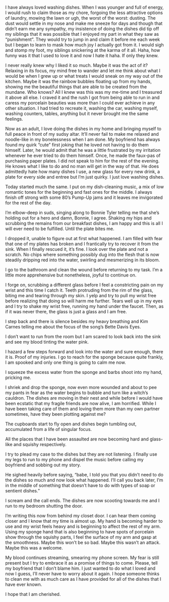 I have always loved washing dishes. When I was younger and full of energy, I would rush to claim those as my chore, forgoing the less attractive options of laundry, mowing the lawn or ugh, the worst of the worst: dusting. The dust would settle in my nose and make me sneeze for days and though that didn’t earn me any sympathy, my insistence of doing the dishes did tip off my siblings that it was possible that I enjoyed my part in what they saw as “punishment”. They would try to jump in and claim it before me each week but I began to learn to mask how much joy I actually got from it. I would sigh and stomp my foot, my siblings snickering at the karma of it all. Haha, how funny was it that I used to love it and now I hate it haha. If only they knew.

I never really knew why I liked it so much. Maybe it was the act of it? Relaxing in its focus, my mind free to wander and let me think about what I would be when I grew up or what treats I would sneak on my way out of the kitchen. Maybe it was the rainbow bubbles floating up from my hands, showing me the beautiful things that are able to be created from the mundane. Who knows? All I knew was this was my me-time and I treasured it above all else. I craved it and the rush I got from being able to run in and caress my porcelain beauties was more than I could ever achieve in any other situation. I had tried to recreate it, washing the car, washing myself, washing counters, tables, anything but it never brought me the same feelings. 

Now as an adult, I love doing the dishes in my home and bringing myself to full peace in front of my sudsy altar. It’ll never fail to make me relaxed and noodle-like in my bonelessness when I am done. My boyfriend has always found my quirk “cute” first joking that he loved not having to do them himself. Later, he would admit that he was a little frustrated by my irritation whenever he ever tried to do them himself. Once, he made the faux-pas of purchasing paper plates. I did not speak to him for the rest of the evening. He knows what I like to do and no man will get in the way of that. He does admittedly hate how many dishes I use, a new glass for every new drink, a plate for every side and entree but I’m just quirky. I just love washing dishes. 

Today started much the same. I put on my dish-cleaning music, a mix of low romantic tones for the beginning and fast ones for the middle. I always finish off strong with some 80’s Pump-Up jams and it leaves me invigorated for the rest of the day.

I’m elbow-deep in suds, singing along to Bonnie Tyler telling me that she’s holding out for a hero and damn, Bonnie, I agree. Shaking my hips and scrubbing the remains from our breakfast dishes, I am happy and this is all I will ever need to be fulfilled. Until the plate bites me. 

I dropped it, unable to figure out at first what happened. I am filled with fear that one of my plates has broken and I frantically try to recover it from the sink. When I finally rescued it, it’s fine. I look over the plate and not a scratch. No chips where something possibly dug into the flesh that is now steadily dripping red into the water, swirling and mesmerizing in its bloom. 

I go to the bathroom and clean the wound before returning to my task. I’m a little more apprehensive but nonetheless, joyful to continue on. 

I forge on, scrubbing a different glass before I feel a constricting pain on my wrist and this time I catch it. Teeth protruding from the rim of the glass, biting me and tearing through my skin. I yelp and try to pull my wrist free before realizing that doing so will harm me further. Tears well up in my eyes and I try to shake my wrist free, running my hand under the faucet. Then, as if it was never there, the glass is just a glass and I am free.

I step back and there is silence besides my heavy breathing and Kim Carnes telling me about the focus of the song’s Bette Davis Eyes.

I don’t want to run from the room but I am scared to look back into the sink and see my blood tinting the water pink. 

I hazard a few steps forward and look into the water and sure enough, there it is. Proof of my injuries. I go to reach for the sponge because quite frankly, I am spooked and only one thing is going to calm me now. 

I squeeze the excess water from the sponge and barbs shoot into my hand, pricking me.

I shriek and drop the sponge, now even more wounded and about to pee my pants in fear as the water begins to bubble and turn like a witch’s cauldron. The dishes are moving in their nest and while before I would have been ecstatic that my fragile friends are now alive, I am horrified. While I have been taking care of them and loving them more than my own partner sometimes, have they been plotting against me?

The cupboards start to fly open and dishes begin tumbling out, accumulated from a life of singular focus. 

All the places that I have been assaulted are now becoming hard and glass-like and squishy respectively. 

I try to plead my case to the dishes but they are not listening. I finally use my legs to run to my phone and dispel the music before calling my boyfriend and sobbing out my story. 

He sighed heavily before saying, “babe, I told you that you didn’t need to do the dishes so much and now look what happened. I’ll call you back later, I’m in the middle of something that doesn’t have to do with types of soap or sentient dishes.”

I scream and the call ends. The dishes are now scooting towards me and I run to my bedroom shutting the door.

I’m writing this now from behind my closet door. I can hear them coming closer and I know that my time is almost up. My hand is becoming harder to use and my wrist feels heavy and is beginning to affect the rest of my arm. Using my sponge hand that is also beginning to have spots of porcelain show through the squishy parts, I feel the surface of my arm and gasp at the smoothness. Maybe this won’t be so bad. Maybe this wasn’t an attack. Maybe this was a welcome. 

My blood continues streaming, smearing my phone screen. My fear is still present but I try to embrace it as a promise of things to come. Please, tell my boyfriend that I don’t blame him. I just wanted to do what I loved and now I guess, I’ll never have to worry about it again. I hope someone thinks to clean me with as much care as I have provided for all of the dishes that I have ever known.

I hope that I am cherished.